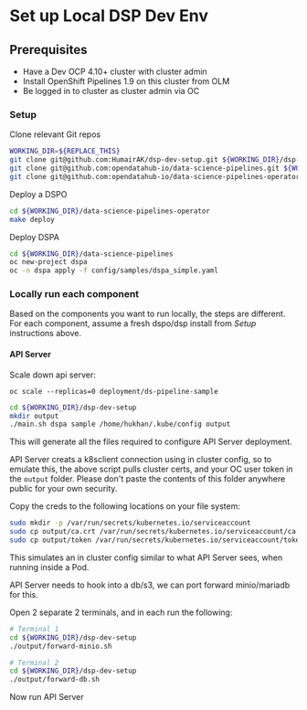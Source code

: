 # Set up Local DSP Dev Env

## Prerequisites
* Have a Dev OCP 4.10+ cluster with cluster admin
* Install OpenShift Pipelines 1.9 on this cluster from OLM
* Be logged in to cluster as cluster admin via OC

### Setup

Clone relevant Git repos
```bash
WORKING_DIR=${REPLACE_THIS}
git clone git@github.com:HumairAK/dsp-dev-setup.git ${WORKING_DIR}/dsp-dev-setup
git clone git@github.com:opendatahub-io/data-science-pipelines.git ${WORKING_DIR}/data-science-pipelines
git clone git@github.com:opendatahub-io/data-science-pipelines-operator.git ${WORKING_DIR}/data-science-pipelines-operator
```

Deploy a DSPO
```bash
cd ${WORKING_DIR}/data-science-pipelines-operator
make deploy
```

Deploy DSPA
```bash
cd ${WORKING_DIR}/data-science-pipelines
oc new-project dspa
oc -n dspa apply -f config/samples/dspa_simple.yaml
```

### Locally run each component

Based on the components you want to run locally, the steps are different. For each component, assume a fresh dspo/dsp 
install from _Setup_ instructions above.

#### API Server

Scale down api server: 
```
oc scale --replicas=0 deployment/ds-pipeline-sample
```

```bash
cd ${WORKING_DIR}/dsp-dev-setup
mkdir output
./main.sh dspa sample /home/hukhan/.kube/config output
```
This will generate all the files required to configure API Server deployment.

API Server creats a k8sclient connection using in cluster config, so to emulate this, the above script pulls cluster 
certs, and your OC user token in the `output` folder. Please don't paste the contents of this folder anywhere public for
your own security.

Copy the creds to the following locations on your file system: 
```bash
sudo mkdir -p /var/run/secrets/kubernetes.io/serviceaccount
sudo cp output/ca.crt /var/run/secrets/kubernetes.io/serviceaccount/ca.crt
sudo cp output/token /var/run/secrets/kubernetes.io/serviceaccount/token
```
This simulates an in cluster config similar to what API Server sees, when running inside a Pod.

API Server needs to hook into a db/s3, we can port forward minio/mariadb for this.

Open 2 separate 2 terminals, and in each run the following:

```bash
# Terminal 1
cd ${WORKING_DIR}/dsp-dev-setup
./output/forward-minio.sh

# Terminal 2
cd ${WORKING_DIR}/dsp-dev-setup
./output/forward-db.sh
```

Now run API Server



[DSP]: https://github.com/opendatahub-io/data-science-pipelines
[DSPO]: https://github.com/opendatahub-io/data-science-pipelines-operator